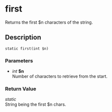 # first
Returns the first $n characters of the string.

## Description
`static first(int $n)`

### Parameters
* _int_ __$n__  
Number of characters to retrieve from the start.


### Return Value
_static_  
String being the first $n chars.